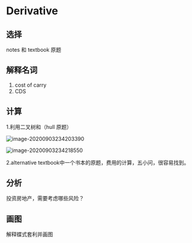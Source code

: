 # Derivative

## 选择

notes 和 textbook 原题

## 解释名词

1. cost of carry
2. CDS

## 计算

1.利用二叉树和（hull 原题）

![image-20200903234203390](C:\Users\saul\AppData\Roaming\Typora\typora-user-images\image-20200903234203390.png)

![image-20200903234218550](C:\Users\saul\AppData\Roaming\Typora\typora-user-images\image-20200903234218550.png)

2.alternative textbook中一个书本的原题，费用的计算，五小问，很容易找到。



## 分析

投资房地产，需要考虑哪些风险？



## 画图

解释蝶式套利并画图
